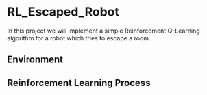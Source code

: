 # RL_Escaped_Robot

In this project we will implement a simple Reinforcement Q-Learning algorithm for a robot which tries to escape a room.

## Environment



## Reinforcement Learning Process


